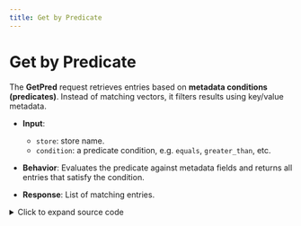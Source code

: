 ```yaml
---
title: Get by Predicate
---
```


# Get by Predicate

The **GetPred** request retrieves entries based on **metadata conditions (predicates)**.
Instead of matching vectors, it filters results using key/value metadata.

* **Input**:
  * `store`: store name.
  * `condition`: a predicate condition, e.g. `equals`, `greater_than`, etc.

* **Behavior**: Evaluates the predicate against metadata fields and returns all entries that satisfy the condition.

* **Response**: List of matching entries.


<details>
  <summary>Click to expand source code</summary>

  ```py
  import asyncio
  from grpclib.client import Channel
  from ahnlich_client_py.grpc.services.db_service import DbServiceStub
  from ahnlich_client_py.grpc.db import query as db_query
  from ahnlich_client_py.grpc import predicates, metadata


  async def get_predicate():
    async with Channel(host="127.0.0.1", port=1369) as channel:
      client = DbServiceStub(channel)
      
      condition = predicates.PredicateCondition(
        value=predicates.Predicate(
          equals=predicates.Equals(
            key="job",
            value=metadata.MetadataValue(raw_string="sorcerer")
          )
        )
      )
      
      response = await client.get_pred(
        db_query.GetPred(
          store="test store",
          condition=condition
        )
      )
      # response.entries contains matching items
    print(response)

    if __name__ == "__main__":
      asyncio.run(get_predicate())
  ```
</details>